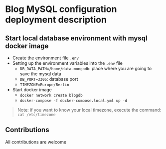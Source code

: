 # Blog MySQL configuration deployment description

## Start local database environment with mysql docker image

- Create the environment file `.env`
- Setting up the environment variables into the `.env` file
    - `DB_DATA_PATH=/home/data-mongodb`: place where you are going to save the mysql data
    - `DB_PORT=3306`: database port
    - `TIMEZONE=Europe/Berlin`
- Start docker image
    - `docker network create blogdb`
    - `docker-compose -f docker-compose.local.yml up -d`

> Note: if you want to know your local timezone, execute the command: `cat /etc/timezone`

## Contributions

All contributions are welcome
